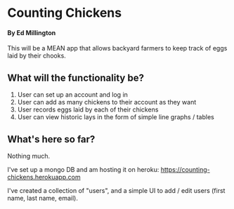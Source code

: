# Counting Chickens

#### By Ed Millington

This will be a MEAN app that allows backyard farmers to keep track of eggs laid by their chooks.

## What will the functionality be?

1) User can set up an account and log in<br/>
2) User can add as many chickens to their account as they want<br/>
3) User records eggs laid by each of their chickens<br/>
4) User can view historic lays in the form of simple line graphs / tables

## What's here so far?

Nothing much.

I've set up a mongo DB and am hosting it on heroku: <a href="https://counting-chickens.herokuapp.com">https://counting-chickens.herokuapp.com</a>

I've created a collection of "users", and a simple UI to add / edit users (first name, last name, email).